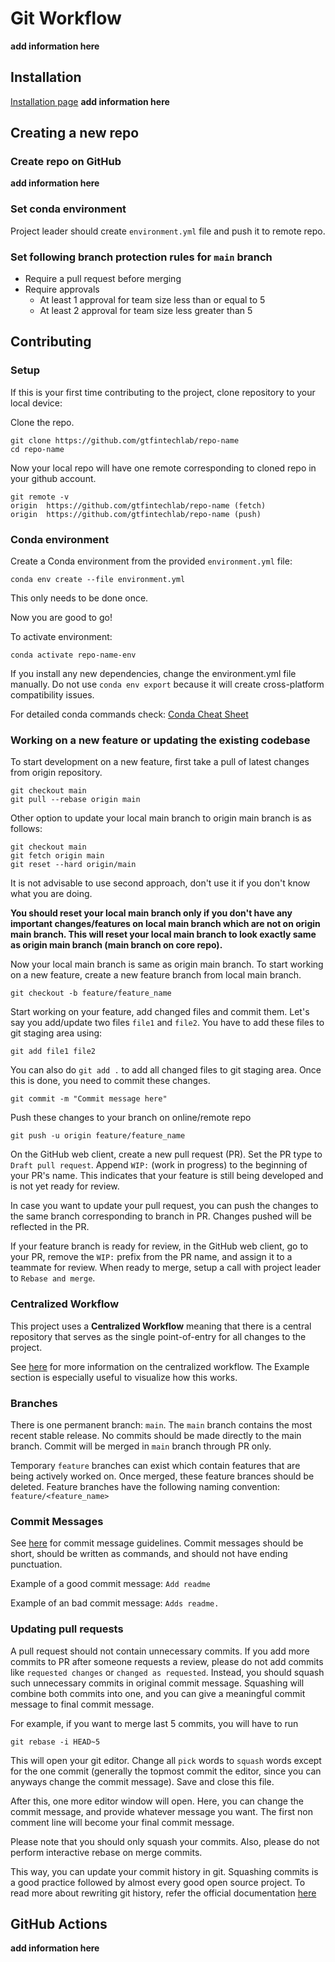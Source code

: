 # Git Workflow
**add information here**

## Installation
[Installation page](https://git-scm.com/book/en/v2/Getting-Started-Installing-Git)
**add information here**

## Creating a new repo

### Create repo on GitHub
**add information here**

### Set conda environment
Project leader should create `environment.yml` file and push it to remote repo. 

### Set following branch protection rules for `main` branch 
- Require a pull request before merging
- Require approvals
  - At least 1 approval for team size less than or equal to 5
  - At least 2 approval for team size less greater than 5

## Contributing

### Setup
If this is your first time contributing to the project, clone repository to your local device:

Clone the repo. 
```
git clone https://github.com/gtfintechlab/repo-name
cd repo-name
```

Now your local repo will have one remote corresponding to cloned repo in your github account.
```
git remote -v
origin	https://github.com/gtfintechlab/repo-name (fetch)
origin	https://github.com/gtfintechlab/repo-name (push)
```

### Conda environment

Create a Conda environment from the provided `environment.yml` file:

`conda env create --file environment.yml`

This only needs to be done once.

Now you are good to go!

To activate environment:

`conda activate repo-name-env`

If you install any new dependencies, change the environment.yml file manually. Do not use `conda env export` because it will create cross-platform compatibility issues. 

For detailed conda commands check: [Conda Cheat Sheet](https://github.com/gtfintechlab/onboarding-docs/blob/main/conda_cheatsheet.md)

### Working on a new feature or updating the existing codebase

To start development on a new feature, first take a pull of latest changes from origin repository.
```
git checkout main
git pull --rebase origin main
```
Other option to update your local main branch to origin main branch is as follows: 
```
git checkout main
git fetch origin main
git reset --hard origin/main
```
It is not advisable to use second approach, don't use it if you don't know what you are doing. 

**You should reset your local main branch only if you don't have any important changes/features on local main branch which are not on origin main branch. This will reset your local main branch to look exactly same as origin main branch (main branch on core repo).**

Now your local main branch is same as origin main branch. To start working on a new feature, create a new feature branch from local main branch.
```
git checkout -b feature/feature_name
```

Start working on your feature, add changed files and commit them. Let's say you add/update two files `file1` and `file2`. You have to add these files to git staging area using: 
```
git add file1 file2
```

You can also do `git add .` to add all changed files to git staging area. Once this is done, you need to commit these changes.
```
git commit -m "Commit message here"
```

Push these changes to your branch on online/remote repo
```
git push -u origin feature/feature_name
```
On the GitHub web client, create a new pull request (PR). Set the PR type to `Draft pull request`. Append `WIP:` (work in progress) to the beginning of your PR's name. This indicates that your feature is still being developed and is not yet ready for review.

In case you want to update your pull request, you can push the changes to the same branch corresponding to branch in PR. Changes pushed will be reflected in the PR.

If your feature branch is ready for review, in the GitHub web client, go to your PR, remove the `WIP:` prefix from the PR name, and assign it to a teammate for review. When ready to merge, setup a call with project leader to `Rebase and merge`.

### Centralized Workflow

This project uses a **Centralized Workflow** meaning that there is a central repository that serves as the single point-of-entry for all changes to the project.

See [here](https://www.atlassian.com/git/tutorials/comparing-workflows) for more information on the centralized workflow. The Example section is especially useful to visualize how this works.


### Branches

There is one permanent branch: `main`. The `main` branch contains the most recent stable release. No commits should be made directly to the main branch. Commit will be merged in `main` branch through PR only. 

Temporary `feature` branches can exist which contain features that are being actively worked on. Once merged, these feature brances should be deleted. Feature branches have the following naming convention: `feature/<feature_name>`

### Commit Messages

See [here](https://tbaggery.com/2008/04/19/a-note-about-git-commit-messages.html) for commit message guidelines. Commit messages should be short, should be written as commands, and should not have ending punctuation.

Example of a good commit message: `Add readme`

Example of an bad commit message: `Adds readme.`

### Updating pull requests

A pull request should not contain unnecessary commits. If you add more commits to PR after someone requests a review, please do not 
add commits like `requested changes` or `changed as requested`. Instead, you should squash such unnecessary commits in original 
commit message. Squashing will combine both commits into one, and you can give a meaningful commit message to final commit message. 

For example, if you want to merge last 5 commits, you will have to run
```shell
git rebase -i HEAD~5
```

This will open your git editor. Change all `pick` words to `squash` words except for the one commit (generally the topmost commit the editor, since you can anyways change the 
commit message). Save and close this file. 

After this, one more editor window will open. Here, you can change the commit message, and provide whatever message you want. The first
non comment line will become your final commit message. 

Please note that you should only squash your commits. Also, 
please do not perform interactive rebase on merge commits.

This way, you can update your commit history in git. Squashing commits is a good practice followed by almost every good open source 
project. To read more about rewriting git history, refer the official documentation [here](https://git-scm.com/book/en/v2/Git-Tools-Rewriting-History)

## GitHub Actions
**add information here**